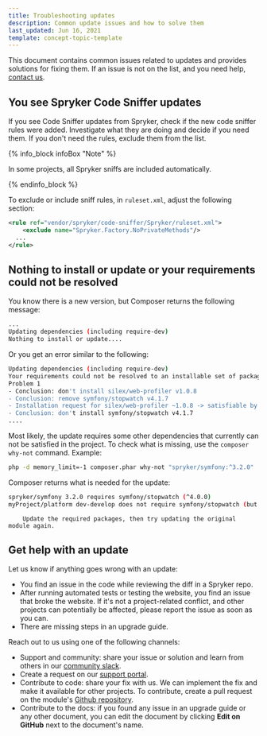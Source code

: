 ```yaml
---
title: Troubleshooting updates
description: Common update issues and how to solve them
last_updated: Jun 16, 2021
template: concept-topic-template
---
```


This document contains common issues related to updates and provides solutions for fixing them. If an issue is not on the list, and you need help, [contact us](#get-help-with-an-update).

## You see Spryker Code Sniffer updates

If you see Code Sniffer updates from Spryker, check if the new code sniffer rules were added. Investigate what they are doing and decide if you need them. If you don't need the rules, exclude them from the list.

{% info_block infoBox "Note" %}

In some projects, all Spryker sniffs are included automatically.

{% endinfo_block %}

To exclude or include sniff rules, in `ruleset.xml`, adjust the following section:

```xml
<rule ref="vendor/spryker/code-sniffer/Spryker/ruleset.xml">
	<exclude name="Spryker.Factory.NoPrivateMethods"/>
  ...
</rule>
```

## Nothing to install or update or your requirements could not be resolved

You know there is a new version, but Composer returns the following message:

```BASH
...
Updating dependencies (including require-dev)
Nothing to install or update....
```

Or you get an error similar to the following:

```BASH
Updating dependencies (including require-dev)
Your requirements could not be resolved to an installable set of packages.
Problem 1
- Conclusion: don't install silex/web-profiler v1.0.8
- Conclusion: remove symfony/stopwatch v4.1.7
- Installation request for silex/web-profiler ~1.0.8 -> satisfiable by silex/web-profiler[1.0.x-dev, v1.0.8].
- Conclusion: don't install symfony/stopwatch v4.1.7
....
```

Most likely, the update requires some other dependencies that currently can not be satisfied in the project.
To check what is missing, use the `composer why-not` command. Example:

```BASH
php -d memory_limit=-1 composer.phar why-not "spryker/symfony:^3.2.0"
```

Composer returns what is needed for the update:

```BASH
spryker/symfony 3.2.0 requires symfony/stopwatch (^4.0.0)
myProject/platform dev-develop does not require symfony/stopwatch (but v2.8.34 is installed)
```
		Update the required packages, then try updating the original module again.

## Get help with an update

Let us know if anything goes wrong with an update:

* You find an issue in the code while reviewing the diff in a Spryker repo.
* After running automated tests or testing the website, you find an issue that broke the website. If it's not a project-related conflict, and other projects can potentially be affected, please report the issue as soon as you can.
* There are missing steps in an upgrade guide.

Reach out to us using one of the following channels:
* Support and community: share your issue or solution and learn from others in our [community slack](https://sprykercommunity.slack.com/join/shared_invite/zt-gdakzwk3-~B_gJXbUxMdzkBwTQVjNgg#/).
* Create a request on our [support portal](https://spryker.force.com/support/s/).
* Contribute to code: share your fix with us. We can implement the fix and make it available for other projects. To contribute, create a pull request on the module's [Github repository](https://github.com/spryker).
* Contribute to the docs: if you found any issue in an upgrade guide or any other document,  you can edit the document by clicking **Edit on GitHub** next to the document's name.
